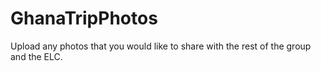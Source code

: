 # GhanaTripPhotos
Upload any photos that you would like to share with the rest of the group and the ELC.
